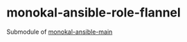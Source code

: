 # monokal-ansible-role-flannel
Submodule of [monokal-ansible-main](https://github.com/monokal/monokal-ansible-main)
